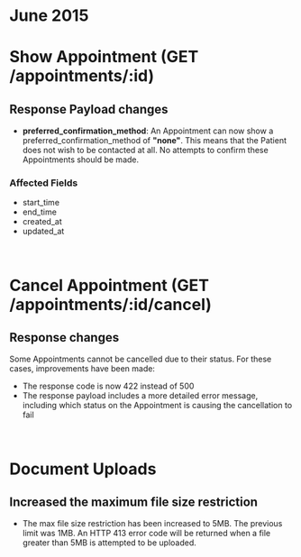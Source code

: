 # June 2015

# Show Appointment (GET /appointments/:id)
## Response Payload changes

- **preferred\_confirmation\_method**: An Appointment can now show a preferred\_confirmation\_method of **"none"**. This means that the Patient does not wish to be contacted at all. No attempts to confirm these Appointments should be made.

### Affected Fields

- start\_time
- end\_time
- created\_at
- updated\_at

<br/>

# Cancel Appointment (GET /appointments/:id/cancel)
## Response changes

Some Appointments cannot be cancelled due to their status. For these cases, improvements have been made:

- The response code is now 422 instead of 500
- The response payload includes a more detailed error message, including which status on the Appointment is causing the cancellation to fail

<br/>

# Document Uploads
## Increased the maximum file size restriction

- The max file size restriction has been increased to 5MB.  The previous limit was 1MB.  An HTTP 413 error code will be returned when a file greater than 5MB is attempted to be uploaded.

